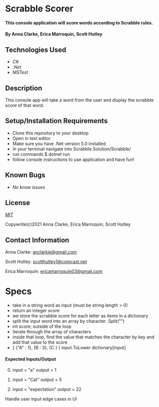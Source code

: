 # Scrabble Scorer

#### This console application will score words according to Scrabble rules.

#### By Anna Clarke, Erica Marroquin, Scott Hutley

## Technologies Used

* _C#_
* _.Net_
* _MSTest_

## Description

This console app will take a word from the user and display the scrabble score of that word.

## Setup/Installation Requirements

* Clone this repository to your desktop
* Open in text editor
* Make sure you have .Net version 5.0 installed
* In your terminal navigate into Scrabble.Solution/Scrabble/
* run commands $ dotnet run
* follow console instructions to use application and have fun!

## Known Bugs

* _No know issues_

## License

_[MIT](https://opensource.org/licenses/MIT)_

Copywrite(c)2021 Anna Clarke, Erica Marroquin, Scott Hutley

## Contact Information

Anna Clarke: anclarkie@gmail.com

Scott Hutley: scotthutley1@comcast.net

Erica Marroquin: ericamarroquin03@gmail.com

# Specs

* take in a string word as input (must be string.length > 0)
* return an integer score
* we store the scrabble score for each letter as items in a dictionary
* split the input word into an array by character .Split("")
* int score; outside of the loop
* iterate through the array of characters
* inside that loop, find the value that matches the character by key and  add that value to the score
* {
  {"A" : 1},
  {B : 3},
  {C }
}
input.ToLower
dictionary[input]

#### Expected Inputs/Output

0. input = "a"
   output = 1

1. input = "Cat"
   output = 5

2. input = "expectation"
   output = 22

Handle user input edge cases in UI
